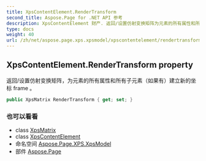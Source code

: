 ```yaml
---
title: XpsContentElement.RenderTransform
second_title: Aspose.Page for .NET API 参考
description: XpsContentElement 财产. 返回/设置仿射变换矩阵为元素的所有属性和所有子元素如果有建立新的坐标 frame 
type: docs
weight: 40
url: /zh/net/aspose.page.xps.xpsmodel/xpscontentelement/rendertransform/
---
```

## XpsContentElement.RenderTransform property

返回/设置仿射变换矩阵，为元素的所有属性和所有子元素（如果有）建立新的坐标 frame 。

```csharp
public XpsMatrix RenderTransform { get; set; }
```

### 也可以看看

* class [XpsMatrix](../../xpsmatrix/)
* class [XpsContentElement](../)
* 命名空间 [Aspose.Page.XPS.XpsModel](../../xpscontentelement/)
* 部件 [Aspose.Page](../../../)


